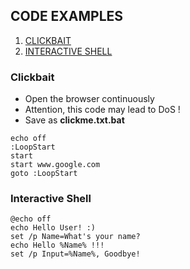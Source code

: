 ## CODE EXAMPLES
1. [CLICKBAIT](https://github.com/p-arrow/Red-Blue-Guide/blob/main/Coding#clickbait)
2. [INTERACTIVE SHELL](https://github.com/p-arrow/Red-Blue-Guide/blob/main/Coding#interactive-shell)

### Clickbait
- Open the browser continuously
- Attention, this code may lead to DoS !
- Save as **clickme.txt.bat**
```
echo off
:LoopStart
start
start www.google.com
goto :LoopStart
```

### Interactive Shell
```
@echo off
echo Hello User! :)
set /p Name=What's your name?
echo Hello %Name% !!!
set /p Input=%Name%, Goodbye!
```
